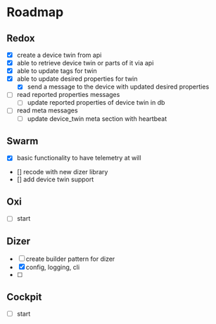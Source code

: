 # Roadmap

## Redox

- [x] create a device twin from api
- [x] able to retrieve device twin or parts of it via api
- [x] able to update tags for twin
- [x] able to update desired properties for twin
  - [x] send a message to the device with updated desired properties
- [ ] read reported properties messages
  - [ ] update reported properties of device twin in db
- [ ] read meta messages
  - [ ] update device_twin meta section with heartbeat

## Swarm

- [x] basic functionality to have telemetry at will
- [] recode with new dizer library
- [] add device twin support

## Oxi

- [ ] start

## Dizer

- [ ] create builder pattern for dizer
- [x] config, logging, cli
- [ ] 

## Cockpit

- [ ] start
